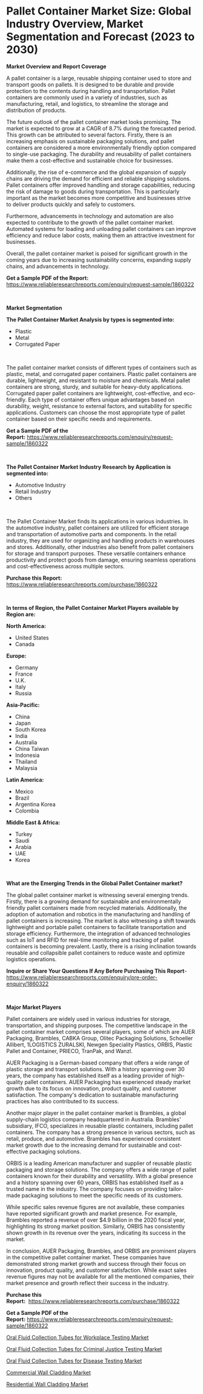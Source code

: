 <p><h1>Pallet Container Market Size: Global Industry Overview, Market Segmentation and Forecast (2023 to 2030)</h1></p><p><strong>Market Overview and Report Coverage</strong></p>
<p><p>A pallet container is a large, reusable shipping container used to store and transport goods on pallets. It is designed to be durable and provide protection to the contents during handling and transportation. Pallet containers are commonly used in a variety of industries, such as manufacturing, retail, and logistics, to streamline the storage and distribution of products.</p><p>The future outlook of the pallet container market looks promising. The market is expected to grow at a CAGR of 8.7% during the forecasted period. This growth can be attributed to several factors. Firstly, there is an increasing emphasis on sustainable packaging solutions, and pallet containers are considered a more environmentally friendly option compared to single-use packaging. The durability and reusability of pallet containers make them a cost-effective and sustainable choice for businesses.</p><p>Additionally, the rise of e-commerce and the global expansion of supply chains are driving the demand for efficient and reliable shipping solutions. Pallet containers offer improved handling and storage capabilities, reducing the risk of damage to goods during transportation. This is particularly important as the market becomes more competitive and businesses strive to deliver products quickly and safely to customers.</p><p>Furthermore, advancements in technology and automation are also expected to contribute to the growth of the pallet container market. Automated systems for loading and unloading pallet containers can improve efficiency and reduce labor costs, making them an attractive investment for businesses.</p><p>Overall, the pallet container market is poised for significant growth in the coming years due to increasing sustainability concerns, expanding supply chains, and advancements in technology.</p></p>
<p><strong>Get a Sample PDF of the Report:</strong> <a href="https://www.reliableresearchreports.com/enquiry/request-sample/1860322">https://www.reliableresearchreports.com/enquiry/request-sample/1860322</a></p>
<p>&nbsp;</p>
<p><strong>Market Segmentation</strong></p>
<p><strong>The Pallet Container Market Analysis by types is segmented into:</strong></p>
<p><ul><li>Plastic</li><li>Metal</li><li>Corrugated Paper</li></ul></p>
<p>&nbsp;</p>
<p><p>The pallet container market consists of different types of containers such as plastic, metal, and corrugated paper containers. Plastic pallet containers are durable, lightweight, and resistant to moisture and chemicals. Metal pallet containers are strong, sturdy, and suitable for heavy-duty applications. Corrugated paper pallet containers are lightweight, cost-effective, and eco-friendly. Each type of container offers unique advantages based on durability, weight, resistance to external factors, and suitability for specific applications. Customers can choose the most appropriate type of pallet container based on their specific needs and requirements.</p></p>
<p><strong>Get a Sample PDF of the Report:</strong>&nbsp;<a href="https://www.reliableresearchreports.com/enquiry/request-sample/1860322">https://www.reliableresearchreports.com/enquiry/request-sample/1860322</a></p>
<p>&nbsp;</p>
<p><strong>The Pallet Container Market Industry Research by Application is segmented into:</strong></p>
<p><ul><li>Automotive Industry</li><li>Retail Industry</li><li>Others</li></ul></p>
<p>&nbsp;</p>
<p><p>The Pallet Container Market finds its applications in various industries. In the automotive industry, pallet containers are utilized for efficient storage and transportation of automotive parts and components. In the retail industry, they are used for organizing and handling products in warehouses and stores. Additionally, other industries also benefit from pallet containers for storage and transport purposes. These versatile containers enhance productivity and protect goods from damage, ensuring seamless operations and cost-effectiveness across multiple sectors.</p></p>
<p><strong>Purchase this Report:</strong>&nbsp; <a href="https://www.reliableresearchreports.com/purchase/1860322">https://www.reliableresearchreports.com/purchase/1860322</a></p>
<p>&nbsp;</p>
<p><strong>In terms of Region, the Pallet Container Market Players available by Region are:</strong></p>
<p>
    <p> <strong> North America: </strong>
        <ul>
            <li>United States</li>
            <li>Canada</li>
        </ul>
        </p> 
    <p> <strong> Europe: </strong>
        <ul>
            <li>Germany</li>
            <li>France</li>
            <li>U.K.</li>
            <li>Italy</li>
            <li>Russia</li>
        </ul>
        </p> 
    <p> <strong> Asia-Pacific: </strong>
        <ul>
            <li>China</li>
            <li>Japan</li>
            <li>South Korea</li>
            <li>India</li>
            <li>Australia</li>
            <li>China Taiwan</li>
            <li>Indonesia</li>
            <li>Thailand</li>
            <li>Malaysia</li>
        </ul>
        </p> 
    <p> <strong> Latin America: </strong>
        <ul>
            <li>Mexico</li>
            <li>Brazil</li>
            <li>Argentina Korea</li>
            <li>Colombia</li>
        </ul>
        </p> 
    <p> <strong> Middle East & Africa: </strong>
        <ul>
            <li>Turkey</li>
            <li>Saudi</li>
            <li>Arabia</li>
            <li>UAE</li>
            <li>Korea</li>
        </ul>
    </p>
    </p>
<p>&nbsp;</p>
<p><strong>What are the Emerging Trends in the Global Pallet Container market?</strong></p>
<p><p>The global pallet container market is witnessing several emerging trends. Firstly, there is a growing demand for sustainable and environmentally friendly pallet containers made from recycled materials. Additionally, the adoption of automation and robotics in the manufacturing and handling of pallet containers is increasing. The market is also witnessing a shift towards lightweight and portable pallet containers to facilitate transportation and storage efficiency. Furthermore, the integration of advanced technologies such as IoT and RFID for real-time monitoring and tracking of pallet containers is becoming prevalent. Lastly, there is a rising inclination towards reusable and collapsible pallet containers to reduce waste and optimize logistics operations.</p></p>
<p><strong>Inquire or Share Your Questions If Any Before Purchasing This Report</strong>- <a href="https://www.reliableresearchreports.com/enquiry/pre-order-enquiry/1860322">https://www.reliableresearchreports.com/enquiry/pre-order-enquiry/1860322</a></p>
<p>&nbsp;</p>
<p><strong>Major Market Players</strong></p>
<p><p>Pallet containers are widely used in various industries for storage, transportation, and shipping purposes. The competitive landscape in the pallet container market comprises several players, some of which are AUER Packaging, Brambles, CABKA Group, Olitec Packaging Solutions, Schoeller Allibert, 1LOGISTICS ZURALSKI, Newgen Speciality Plastics, ORBIS, Plastic Pallet and Container, PRIECO, TranPak, and Wanzl.</p><p>AUER Packaging is a German-based company that offers a wide range of plastic storage and transport solutions. With a history spanning over 30 years, the company has established itself as a leading provider of high-quality pallet containers. AUER Packaging has experienced steady market growth due to its focus on innovation, product quality, and customer satisfaction. The company's dedication to sustainable manufacturing practices has also contributed to its success.</p><p>Another major player in the pallet container market is Brambles, a global supply-chain logistics company headquartered in Australia. Brambles' subsidiary, IFCO, specializes in reusable plastic containers, including pallet containers. The company has a strong presence in various sectors, such as retail, produce, and automotive. Brambles has experienced consistent market growth due to the increasing demand for sustainable and cost-effective packaging solutions.</p><p>ORBIS is a leading American manufacturer and supplier of reusable plastic packaging and storage solutions. The company offers a wide range of pallet containers known for their durability and versatility. With a global presence and a history spanning over 60 years, ORBIS has established itself as a trusted name in the industry. The company focuses on providing tailor-made packaging solutions to meet the specific needs of its customers.</p><p>While specific sales revenue figures are not available, these companies have reported significant growth and market presence. For example, Brambles reported a revenue of over $4.9 billion in the 2020 fiscal year, highlighting its strong market position. Similarly, ORBIS has consistently shown growth in its revenue over the years, indicating its success in the market.</p><p>In conclusion, AUER Packaging, Brambles, and ORBIS are prominent players in the competitive pallet container market. These companies have demonstrated strong market growth and success through their focus on innovation, product quality, and customer satisfaction. While exact sales revenue figures may not be available for all the mentioned companies, their market presence and growth reflect their success in the industry.</p></p>
<p><strong>Purchase this Report:</strong>&nbsp;&nbsp;<a href="https://www.reliableresearchreports.com/purchase/1860322">https://www.reliableresearchreports.com/purchase/1860322</a></p>
<p></p>
<p><strong>Get a Sample PDF of the Report:</strong>&nbsp;<a href="https://www.reliableresearchreports.com/enquiry/request-sample/1860322">https://www.reliableresearchreports.com/enquiry/request-sample/1860322</a></p>
<p><p><a href="https://issuu.com/reportprime-2/docs/oral-fluid-collection-tubes-for-workplace-testing-">Oral Fluid Collection Tubes for Workplace Testing Market</a></p><p><a href="https://issuu.com/reportprime-2/docs/oral-fluid-collection-tubes-for-criminal-justice-t">Oral Fluid Collection Tubes for Criminal Justice Testing Market</a></p><p><a href="https://issuu.com/reportprime-2/docs/oral-fluid-collection-tubes-for-disease-testing-ma">Oral Fluid Collection Tubes for Disease Testing Market</a></p><p><a href="https://github.com/PeterParrish5/Market-Research-Report-List-2/blob/main/commercial-wall-cladding-market.md">Commercial Wall Cladding Market</a></p><p><a href="https://github.com/CliffMedina6/Market-Research-Report-List-2/blob/main/residential-wall-cladding-market.md">Residential Wall Cladding Market</a></p></p>